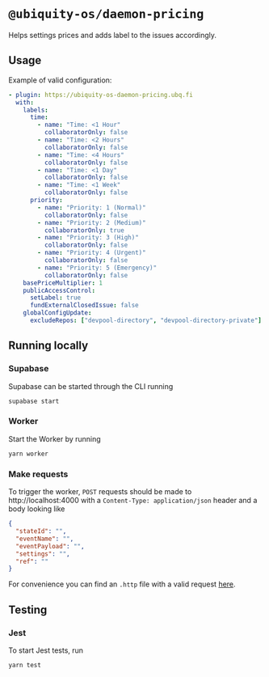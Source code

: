 # `@ubiquity-os/daemon-pricing`

Helps settings prices and adds label to the issues accordingly.

## Usage

Example of valid configuration:

```yml
- plugin: https://ubiquity-os-daemon-pricing.ubq.fi
  with:
    labels:
      time:
        - name: "Time: <1 Hour"
          collaboratorOnly: false
        - name: "Time: <2 Hours"
          collaboratorOnly: false
        - name: "Time: <4 Hours"
          collaboratorOnly: false
        - name: "Time: <1 Day"
          collaboratorOnly: false
        - name: "Time: <1 Week"
          collaboratorOnly: false
      priority:
        - name: "Priority: 1 (Normal)"
          collaboratorOnly: false
        - name: "Priority: 2 (Medium)"
          collaboratorOnly: true
        - name: "Priority: 3 (High)"
          collaboratorOnly: false
        - name: "Priority: 4 (Urgent)"
          collaboratorOnly: false
        - name: "Priority: 5 (Emergency)"
          collaboratorOnly: false
    basePriceMultiplier: 1
    publicAccessControl:
      setLabel: true
      fundExternalClosedIssue: false
    globalConfigUpdate:
      excludeRepos: ["devpool-directory", "devpool-directory-private"]
```

## Running locally

### Supabase

Supabase can be started through the CLI running

```shell
supabase start
```

### Worker

Start the Worker by running

```shell
yarn worker
```

### Make requests

To trigger the worker, `POST` requests should be made to http://localhost:4000 with a `Content-Type: application/json`
header and a body
looking like

```json
{
  "stateId": "",
  "eventName": "",
  "eventPayload": "",
  "settings": "",
  "ref": ""
}
```

For convenience you can find an `.http` file with a valid request [here](/tests/http/request.http).

## Testing

### Jest

To start Jest tests, run

```shell
yarn test
```
